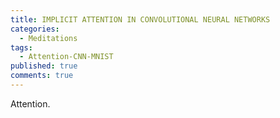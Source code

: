 ```yaml
---
title: IMPLICIT ATTENTION IN CONVOLUTIONAL NEURAL NETWORKS
categories:
  - Meditations
tags:
  - Attention-CNN-MNIST
published: true
comments: true
---
```


Attention.
